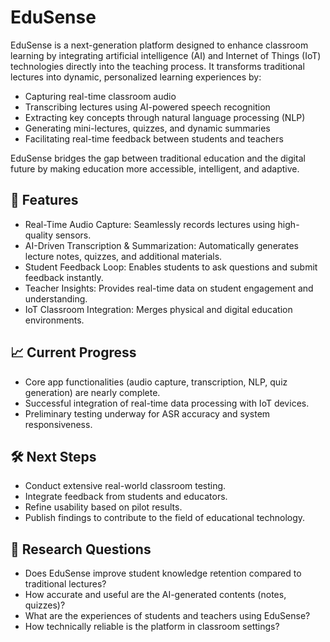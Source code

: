 # EduSense

EduSense is a next-generation platform designed to enhance classroom learning by integrating artificial intelligence (AI) and Internet of Things (IoT) technologies directly into the teaching process. It transforms traditional lectures into dynamic, personalized learning experiences by:

- Capturing real-time classroom audio
- Transcribing lectures using AI-powered speech recognition
- Extracting key concepts through natural language processing (NLP)
- Generating mini-lectures, quizzes, and dynamic summaries
- Facilitating real-time feedback between students and teachers

EduSense bridges the gap between traditional education and the digital future by making education more accessible, intelligent, and adaptive.

## 🚀 Features

- Real-Time Audio Capture: Seamlessly records lectures using high-quality sensors.
- AI-Driven Transcription & Summarization: Automatically generates lecture notes, quizzes, and additional materials.
- Student Feedback Loop: Enables students to ask questions and submit feedback instantly.
- Teacher Insights: Provides real-time data on student engagement and understanding.
- IoT Classroom Integration: Merges physical and digital education environments.

## 📈 Current Progress

- Core app functionalities (audio capture, transcription, NLP, quiz generation) are nearly complete.
- Successful integration of real-time data processing with IoT devices.
- Preliminary testing underway for ASR accuracy and system responsiveness.

## 🛠 Next Steps

- Conduct extensive real-world classroom testing.
- Integrate feedback from students and educators.
- Refine usability based on pilot results.
- Publish findings to contribute to the field of educational technology.

## 🧠 Research Questions

- Does EduSense improve student knowledge retention compared to traditional lectures?
- How accurate and useful are the AI-generated contents (notes, quizzes)?
- What are the experiences of students and teachers using EduSense?
- How technically reliable is the platform in classroom settings?

